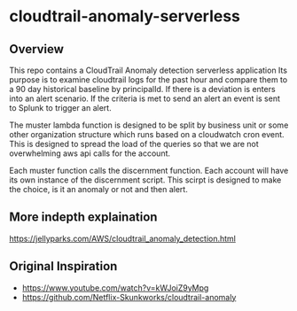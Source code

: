 # cloudtrail-anomaly-serverless

## Overview

This repo contains a CloudTrail Anomaly detection serverless application Its purpose is to examine cloudtrail logs for the past hour and compare them to a 90 day historical baseline by principalId. If there is a deviation is enters into an alert scenario. If the criteria is met to send an alert an event is sent to Splunk to trigger an alert.

The muster lambda function is designed to be split by business unit or some other organization structure which runs based on a cloudwatch cron event. This is designed to spread the load of the queries so that we are not overwhelming aws api calls for the account.

Each muster function calls the discernment function. Each account will have its own instance of the discernment script. This scirpt is designed to make the choice, is it an anomaly or not and then alert.

## More indepth explaination

https://jellyparks.com/AWS/cloudtrail_anomaly_detection.html

## Original Inspiration

- https://www.youtube.com/watch?v=kWJoiZ9yMpg
- https://github.com/Netflix-Skunkworks/cloudtrail-anomaly


